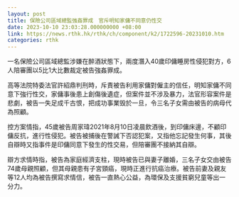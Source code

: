 ```yaml
---
layout: post
title: 保險公司區域總監強姦罪成　官斥明知家傭不同意仍性交
date: 2023-10-10 23:03:28.000000000 +08:00
link: https://news.rthk.hk/rthk/ch/component/k2/1722596-20231010.htm
categories: rthk
---
```


一名保險公司區域總監涉嫌在醉酒狀態下，兩度潛入40歲印傭睡房性侵犯對方，6人陪審團以5比1大比數裁定被告強姦罪成。

高等法院特委法官許紹鼎判刑時，斥責被告利用家傭對僱主的信任，明知家傭不同意下強行性交，家傭事後患上創傷後遺症，但案件並不涉及暴力，法官形容案件是悲劇，被告一失足成千古恨，把成功事業毁於一旦，令三名子女需由被告的病母代為照顧。

控方案情指，45歲被告周家瑋2021年8月10日凌晨飲酒後，到印傭床邊，不顧印傭反抗，進行性侵犯。被告被捕後在警誡下否認犯案，又指他忘記發生何事，其後自辯時又指事件是印傭同意下發生的性交易，但陪審團不接納其自辯。

辯方求情時指，被告為家庭經濟支柱，現時被告已與妻子離婚，三名子女交由被告74歲母親照顧，但其母親患有子宮頸癌，現時正進行抗癌治療。被告前妻及親友等12人均為被告撰寫求情信，被告一直熱心公益，為環保及支援貧窮兒童等出一分力。
